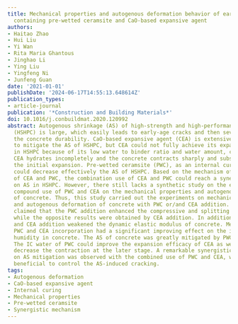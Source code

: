 ```yaml
---
title: Mechanical properties and autogenous deformation behavior of early-age concrete
  containing pre-wetted ceramsite and CaO-based expansive agent
authors:
- Haitao Zhao
- Hui Liu
- Yi Wan
- Rita Maria Ghantous
- Jinghao Li
- Ying Liu
- Yingfeng Ni
- Junfeng Guan
date: '2021-01-01'
publishDate: '2024-06-17T14:55:13.648614Z'
publication_types:
- article-journal
publication: '*Construction and Building Materials*'
doi: 10.1016/j.conbuildmat.2020.120992
abstract: Autogenous shrinkage (AS) of high-strength and high-performance concrete
  (HSHPC) is large, which easily leads to early-age cracks and then severely deteriorates
  the concrete durability. CaO-based expansive agent (CEA) is extensively applied
  to mitigate the AS of HSHPC, but CEA could not fully achieve its expansion efficacy
  in HSHPC because of its low water to binder ratio and water amount, causing that
  CEA hydrates incompletely and the concrete contracts sharply and substantially after
  the initial expansion. Pre-wetted ceramsite (PWC), as an internal curing agent,
  could decrease effectively the AS of HSHPC. Based on the mechanism of AS reduction
  of CEA and PWC, the combination use of CEA and PWC could reach a synergistic effect
  on AS in HSHPC. However, there still lacks a synthetic study on the effects of the
  compound use of PWC and CEA on the mechanical properties and autogenous deformation
  of concrete. Thus, this study carried out the experiments on mechanical behaviors
  and autogenous deformation of concrete with PWC or/and CEA addition. The test results
  claimed that the PWC addition enhanced the compressive and splitting tensile strength
  while the opposite results were obtained by CEA addition. In addition, both PWC
  and CEA addition weakened the dynamic elastic modulus of concrete. Meanwhile, the
  PWC and CEA incorporation had a significant improving effect on the internal relative
  humidity in concrete. The AS of concrete was greatly mitigated by PWC addition.
  The IC water of PWC could improve the expansion efficacy of CEA as well as greatly
  decrease the contraction at the later stage. A remarkable synergistic mechanism
  on AS mitigation was observed with the combined use of PWC and CEA, which is significantly
  beneficial to control the AS-induced cracking.
tags:
- Autogenous deformation
- CaO-based expansive agent
- Internal curing
- Mechanical properties
- Pre-wetted ceramsite
- Synergistic mechanism
---
```

